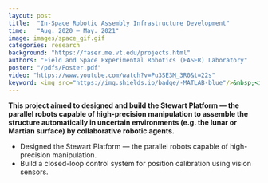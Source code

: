 ```yaml
---
layout: post
title:  "In-Space Robotic Assembly Infrastructure Development"
time:   "Aug. 2020 – May. 2021"
image: images/space_gif.gif
categories: research
background: "https://faser.me.vt.edu/projects.html"
authors: "Field and Space Experimental Robotics (FASER) Laboratory"
poster: "/pdfs/Poster.pdf"
video: "https://www.youtube.com/watch?v=Pu3SE3M_3R0&t=22s"
keyword: <img src="https://img.shields.io/badge/-MATLAB-blue"/>&nbsp;<img src="https://img.shields.io/badge/-Mechanical%20Design-yellow"/>&nbsp;<img src="https://img.shields.io/badge/-OpenCV-red"/>
---
```

**This project aimed to designed and build the Stewart Platform — the parallel robots capable of high-precision manipulation to assemble the structure automatically in uncertain environments (e.g. the lunar or Martian surface) by collaborative robotic agents.**

- Designed the Stewart Platform — the parallel robots capable of high-precision manipulation.
- Build a closed-loop control system for position calibration using vision sensors.

